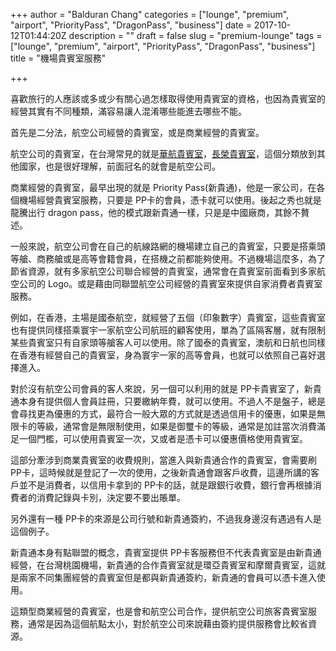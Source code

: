 +++
author = "Balduran Chang"
categories = ["lounge", "premium", "airport", "PriorityPass", "DragonPass", "business"]
date = 2017-10-12T01:44:20Z
description = ""
draft = false
slug = "premium-lounge"
tags = ["lounge", "premium", "airport", "PriorityPass", "DragonPass", "business"]
title = "機場貴賓室服務"

+++


喜歡旅行的人應該或多或少有關心過怎樣取得使用貴賓室的資格，也因為貴賓室的經營其實有不同種類，滿容易讓人混淆哪些能進去哪些不能。

首先是二分法，航空公司經營的貴賓室，或是商業經營的貴賓室。

航空公司的貴賓室，在台灣常見的就是[華航貴賓室](https://www.china-airlines.com/tw/zh/fly/at-the-airport/index)，[長榮貴賓室](http://www.evaair.com/zh-tw/managing-your-trip/airport-and-transportation/lounges/taiwan-taoyuan-international-airport/)，這個分類放到其他國家，也是很好理解，前面冠名的就會是航空公司。

商業經營的貴賓室，最早出現的就是 Priority Pass(新貴通)，他是一家公司，在各個機場經營貴賓室服務，只要是 PP卡的會員，憑卡就可以使用。後起之秀也就是龍騰出行 dragon pass，他的模式跟新貴通一樣，只是是中國廠商，其餘不贅述。

一般來說，航空公司會在自己的航線路網的機場建立自己的貴賓室，只要是搭乘頭等艙、商務艙或是高等會籍會員，在搭機之前都能夠使用。不過機場這麼多，為了節省資源，就有多家航空公司聯合經營的貴賓室，通常會在貴賓室前面看到多家航空公司的 Logo。或是藉由同聯盟航空公司經營的貴賓室來提供自家消費者貴賓室服務。

例如，在香港，主場是國泰航空，就經營了五個（印象數字）貴賓室，這些貴賓室也有提供同樣搭乘寰宇一家航空公司航班的顧客使用，單為了區隔客層，就有限制某些貴賓室只有自家頭等艙客人可以使用。除了國泰的貴賓室，澳航和日航也同樣在香港有經營自己的貴賓室，身為寰宇一家的高等會員，也就可以依照自己喜好選擇進入。

對於沒有航空公司會員的客人來說，另一個可以利用的就是 PP卡貴賓室了，新貴通本身有提供個人會員註冊，只要繳納年費，就可以使用。不過人不是盤子，總是會尋找更為優惠的方式，最符合一般大眾的方式就是透過信用卡的優惠，如果是無限卡的等級，通常會是無限制使用，如果是御璽卡的等級，通常是加註當次消費滿足一個門檻，可以使用貴賓室一次，又或者是憑卡可以優惠價格使用貴賓室。

這部分牽涉到商業貴賓室的收費規則，當進入與新貴通合作的貴賓室，會需要刷 PP卡，這時候就是登記了一次的使用，之後新貴通會跟客戶收費，這邊所講的客戶並不是消費者，以信用卡拿到的 PP卡的話，就是跟銀行收費，銀行會再根據消費者的消費記錄與卡別，決定要不要出賬單。

另外還有一種 PP卡的來源是公司行號和新貴通簽約，不過我身邊沒有遇過有人是這個例子。

新貴通本身有點聯盟的概念，貴賓室提供 PP卡客服務但不代表貴賓室是由新貴通經營，在台灣桃園機場，新貴通的合作貴賓室就是環亞貴賓室和摩爾貴賓室，這就是兩家不同集團經營的貴賓室但是都與新貴通簽約，新貴通的會員可以憑卡進入使用。

這類型商業經營的貴賓室，也是會和航空公司合作，提供航空公司旅客貴賓室服務，通常是因為這個航點太小，對於航空公司來說藉由簽約提供服務會比較省資源。

